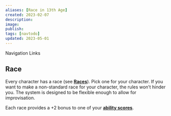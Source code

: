 ```yaml
---
aliases: [Race in 13th Age]
created: 2023-02-07
description: 
image: 
publish: 
tags: [navtodo]
updated: 2023-05-01
---
```


Navigation Links 

## Race

Every character has a race (see **[Races](../Races/Races.md)**). Pick one for your character. If you want to make a non-standard race for your character, the rules won’t hinder you. The system is designed to be flexible enough to allow for improvisation.

Each race provides a +2 bonus to one of your **[ability scores](Abilities.md)**.
